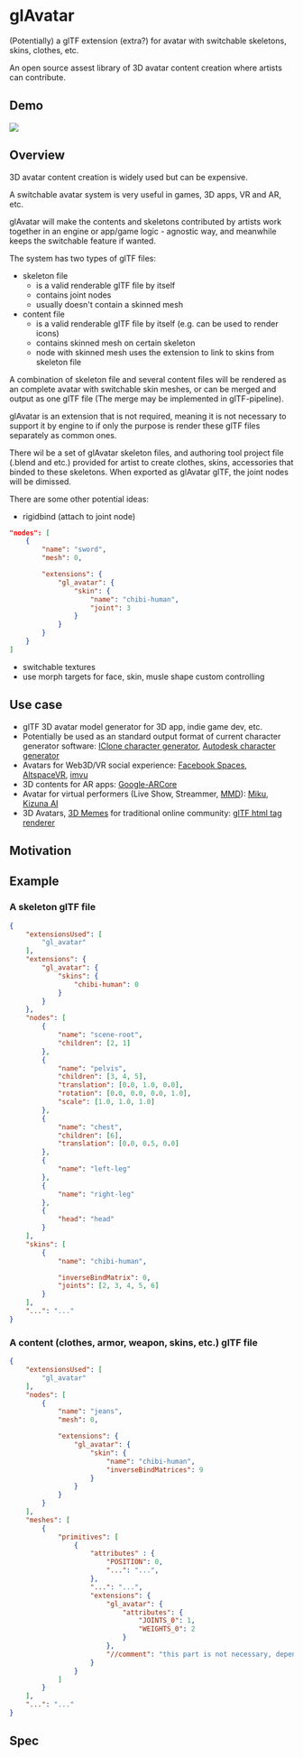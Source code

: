 # glAvatar

(Potentially) a glTF extension (extra?) for avatar with switchable skeletons, skins, clothes, etc.

An open source assest library of 3D avatar content creation where artists can contribute.

## Demo

![](img/demo.gif)

## Overview

3D avatar content creation is widely used but can be expensive. 

A switchable avatar system is very useful in games, 3D apps, VR and AR, etc.

glAvatar will make the contents and skeletons contributed by artists work together in an engine or app/game logic - agnostic way, and meanwhile keeps the switchable feature if wanted.

The system has two types of glTF files: 
* skeleton file
    * is a valid renderable glTF file by itself
    * contains joint nodes
    * usually doesn't contain a skinned mesh
* content file
    * is a valid renderable glTF file by itself (e.g. can be used to render icons)
    * contains skinned mesh on certain skeleton
    * node with skinned mesh uses the extension to link to skins from skeleton file


A combination of skeleton file and several content files will be rendered as an complete avatar with switchable skin meshes, or can be merged and output as one glTF file (The merge may be implemented in glTF-pipeline).

glAvatar is an extension that is not required, meaning it is not necessary to support it by engine to if only the purpose is render these glTF files separately as common ones.

There wil be a set of glAvatar skeleton files, and authoring tool project file (.blend and etc.) provided for artist to create clothes, skins, accessories that binded to these skeletons. When exported as glAvatar glTF, the joint nodes will be dimissed. 

There are some other potential ideas: 
* rigidbind (attach to joint node)
```json
"nodes": [
    {
        "name": "sword",
        "mesh": 0,

        "extensions": {
            "gl_avatar": {
                "skin": {
                    "name": "chibi-human",
                    "joint": 3
                }
            }
        }
    }
]
```

* switchable textures
* use morph targets for face, skin, musle shape custom controlling

## Use case

* glTF 3D avatar model generator for 3D app, indie game dev, etc.
* Potentially be used as an standard output format of current character generator software: [IClone character generator](https://www.reallusion.com/character-creator/), [Autodesk character generator](https://www.autodesk.com/products/character-generator/overview)
* Avatars for Web3D/VR social experience: [Facebook Spaces](https://www.facebook.com/spaces), [AltspaceVR](https://altvr.com/), [imvu](https://secure.imvu.com/welcome/ftux/)
* 3D contents for AR apps: [Google-ARCore](https://experiments.withgoogle.com/ar)
* Avatar for virtual performers (Live Show, Streammer, [MMD](https://learnmmd.com/downloads/)): [Miku](https://www.youtube.com/watch?v=dhYaX01NOfA), [Kizuna AI](https://www.youtube.com/channel/UC4YaOt1yT-ZeyB0OmxHgolA)
* 3D Avatars, [3D Memes](https://github.com/shrekshao/gltf-emoji) for traditional online community: [glTF html tag renderer](https://github.com/AVGP/gltf-viewer)

## Motivation


## Example


### A skeleton glTF file
```json
{
    "extensionsUsed": [
        "gl_avatar"
    ],
    "extensions": {
        "gl_avatar": {
            "skins": {
                "chibi-human": 0
            }
        }
    },
    "nodes": [
        {
            "name": "scene-root",
            "children": [2, 1]
        },
        {
            "name": "pelvis",
            "children": [3, 4, 5],
            "translation": [0.0, 1.0, 0.0],
            "rotation": [0.0, 0.0, 0.0, 1.0],
            "scale": [1.0, 1.0, 1.0]
        },
        {
            "name": "chest",
            "children": [6],
            "translation": [0.0, 0.5, 0.0]
        },
        {
            "name": "left-leg"
        },
        {
            "name": "right-leg"
        },
        {
            "head": "head"
        }
    ],
    "skins": [
        {
            "name": "chibi-human",

            "inverseBindMatrix": 0,
            "joints": [2, 3, 4, 5, 6]
        }
    ],
    "...": "..."
}
```

### A content (clothes, armor, weapon, skins, etc.) glTF file
```json
{
    "extensionsUsed": [
        "gl_avatar"
    ],
    "nodes": [
        {
            "name": "jeans",
            "mesh": 0,

            "extensions": {
                "gl_avatar": {
                    "skin": {
                        "name": "chibi-human",
                        "inverseBindMatrices": 9
                    }
                }
            }
        }
    ],
    "meshes": [
        {
            "primitives": [
                {
                    "attributes" : {
                        "POSITION": 0,
                        "...": "...",
                    },
                    "...": "...",
                    "extensions": {
                        "gl_avatar": {
                            "attributes": {
                                "JOINTS_0": 1,
                                "WEIGHTS_0": 2
                            }
                        },
                        "//comment": "this part is not necessary, depending on the engine implementation"
                    }
                }
            ]
        }
    ],
    "...": "..."
}
```





## Spec